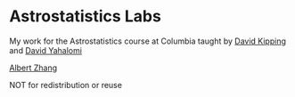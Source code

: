 # Astrostatistics Labs

My work for the Astrostatistics course at Columbia taught by
[David Kipping](https://www.astro.columbia.edu/content/david-kipping) and
[David Yahalomi](https://www.danielyahalomi.com/)

[Albert Zhang](https://github.com/alchzh)

NOT for redistribution or reuse

